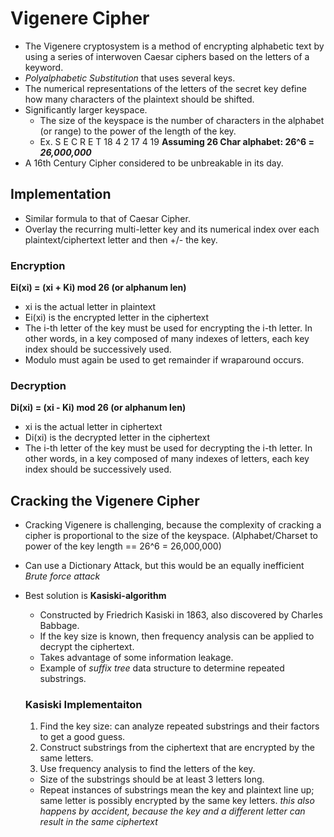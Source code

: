 # Vigenere Cipher
* The Vigenere cryptosystem is a method of encrypting alphabetic text by using a series of interwoven Caesar ciphers based on the letters of a keyword.
* *Polyalphabetic Substitution*  that uses several keys.
* The numerical representations of the letters of the secret key define how many characters of the plaintext should be shifted.
* Significantly larger keyspace.  
    * The size of the keyspace is the number of characters in the alphabet (or range) to the power of the length of the key. 
    * Ex. S  E C  R E  T
      18 4 2 17 4 19
      **Assuming 26 Char alphabet: 26^6 = *26,000,000***
* A 16th Century Cipher considered to be unbreakable in its day.

## Implementation
* Similar formula to that of Caesar Cipher.
* Overlay the recurring multi-letter key and its numerical index over each plaintext/ciphertext letter and then +/- the key.

### Encryption
**Ei(xi) = (xi + Ki) mod 26 (or alphanum len)**
* xi is the actual letter in plaintext
* Ei(xi) is the encrypted letter in the ciphertext
* The i-th letter of the key must be used for encrypting the i-th letter. In other words, in a key composed of many indexes of letters, each key index should be successively used.
* Modulo must again be used to get remainder if wraparound occurs.

### Decryption
**Di(xi) = (xi - Ki) mod 26 (or alphanum len)**
* xi is the actual letter in ciphertext
* Di(xi) is the decrypted letter in the ciphertext
* The i-th letter of the key must be used for decrypting the i-th letter. In other words, in a key composed of many indexes of letters, each key index should be successively used.

## Cracking the Vigenere Cipher
* Cracking Vigenere is challenging, because the complexity of cracking a cipher is proportional to the size of the keyspace. (Alphabet/Charset to power of the key length == 26^6 = 26,000,000)
* Can use a Dictionary Attack, but this would be an equally inefficient *Brute force attack*

* Best solution is **Kasiski-algorithm**
    * Constructed by Friedrich Kasiski in 1863, also discovered by Charles Babbage. 
    * If the key size is known, then frequency analysis can be applied to decrypt the ciphertext.
    * Takes advantage of some information leakage.
    * Example of *suffix tree* data structure to determine repeated substrings.

  ### Kasiski Implementaiton
  1. Find the key size: can analyze repeated substrings and their factors to get a good guess.
  2. Construct substrings from the ciphertext that are encrypted by the same letters.
  3. Use frequency analysis to find the letters of the key.

  * Size of the substrings should be at least 3 letters long.
  * Repeat instances of substrings mean the key and plaintext line up; same letter is possibly encrypted by the same key letters. *this also happens by accident, because the key and a different letter can result in the same ciphertext*


